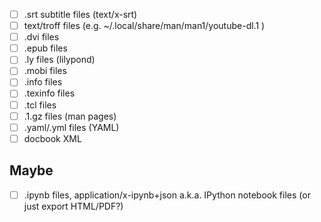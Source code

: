 - [ ] .srt subtitle files (text/x-srt)
- [ ] text/troff files (e.g. ~/.local/share/man/man1/youtube-dl.1 )
- [ ] .dvi files
- [ ] .epub files
- [ ] .ly files (lilypond)
- [ ] .mobi files
- [ ] .info files
- [ ] .texinfo files
- [ ] .tcl files
- [ ] .1.gz files (man pages)
- [ ] .yaml/.yml files (YAML)
- [ ] docbook XML

Maybe
-----

- [ ] .ipynb files, application/x-ipynb+json a.k.a. IPython notebook files (or just export HTML/PDF?)
